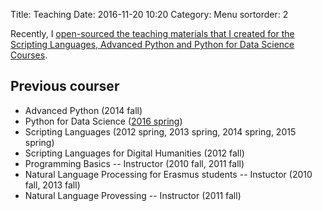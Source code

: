 Title: Teaching
Date: 2016-11-20 10:20
Category: Menu
sortorder: 2

Recently, I [open-sourced the teaching materials that I created for the Scripting Languages, Advanced Python and Python for Data Science Courses](https://github.com/oroszgy/ScriptingLanguagesCourseMaterials).

## Previous courser

* Advanced Python (2014 fall)
* Python for Data Science ([2016 spring](({filename}/pages/py4ds/index.md)))
* Scripting Languages (2012 spring, 2013 spring, 2014 spring, 2015 spring)
* Scripting Languages for Digital Humanities (2012 fall)
* Programming Basics -- Instructor (2010 fall, 2011 fall)
* Natural Language Processing for Erasmus students -- Instuctor (2010 fall, 2013 fall)
* Natural Language Provessing -- Instructor (2011 fall)
